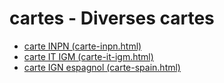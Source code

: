 # cartes - Diverses cartes

* [carte INPN (carte-inpn.html)](https://benoitdavidfr.github.io/cartes/carte-inpn.html)
* [carte IT IGM (carte-it-igm.html)](https://benoitdavidfr.github.io/cartes/carte-it-igm.html)
* [carte IGN espagnol (carte-spain.html)](https://benoitdavidfr.github.io/cartes/carte-spain.html)
